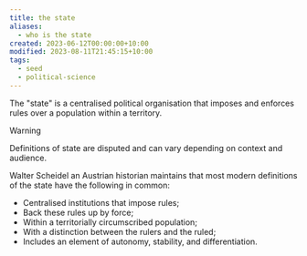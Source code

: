 ```yaml
---
title: the state
aliases:
  - who is the state
created: 2023-06-12T00:00:00+10:00
modified: 2023-08-11T21:45:15+10:00
tags:
  - seed
  - political-science
---
```


The "state" is a centralised political organisation that imposes and enforces rules over a population within a territory.

> [!warning]
> 
> Definitions of state are disputed and can vary depending on context and audience.

Walter Scheidel an Austrian historian maintains that most modern definitions of the state have the following in common:
- Centralised institutions that impose rules;
- Back these rules up by force;
- Within a territorially circumscribed population; 
- With a distinction between the rulers and the ruled; 
- Includes an element of autonomy, stability, and differentiation.